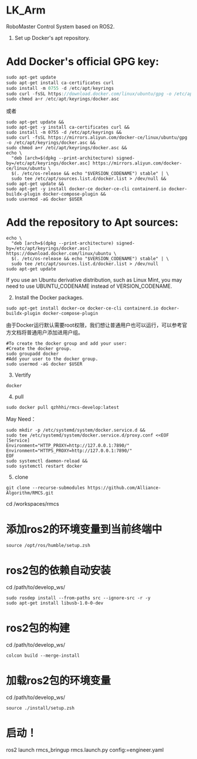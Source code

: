 # LK_Arm
RoboMaster Control System based on ROS2.
1. Set up Docker's apt repository.
# Add Docker's official GPG key:
```C++
sudo apt-get update
sudo apt-get install ca-certificates curl
sudo install -m 0755 -d /etc/apt/keyrings
sudo curl -fsSL https://download.docker.com/linux/ubuntu/gpg -o /etc/apt/keyrings/docker.asc
sudo chmod a+r /etc/apt/keyrings/docker.asc
```
或者
```
sudo apt-get update &&
sudo apt-get -y install ca-certificates curl &&
sudo install -m 0755 -d /etc/apt/keyrings &&
sudo curl -fsSL https://mirrors.aliyun.com/docker-ce/linux/ubuntu/gpg -o /etc/apt/keyrings/docker.asc &&
sudo chmod a+r /etc/apt/keyrings/docker.asc &&
echo \
  "deb [arch=$(dpkg --print-architecture) signed-by=/etc/apt/keyrings/docker.asc] https://mirrors.aliyun.com/docker-ce/linux/ubuntu \
  $(. /etc/os-release && echo "$VERSION_CODENAME") stable" | \
  sudo tee /etc/apt/sources.list.d/docker.list > /dev/null &&
sudo apt-get update &&
sudo apt-get -y install docker-ce docker-ce-cli containerd.io docker-buildx-plugin docker-compose-plugin &&
sudo usermod -aG docker $USER
```

# Add the repository to Apt sources:
```
echo \
  "deb [arch=$(dpkg --print-architecture) signed-by=/etc/apt/keyrings/docker.asc] https://download.docker.com/linux/ubuntu \
  $(. /etc/os-release && echo "$VERSION_CODENAME") stable" | \
  sudo tee /etc/apt/sources.list.d/docker.list > /dev/null
sudo apt-get update
```

If you use an Ubuntu derivative distribution, such as Linux Mint, you may need to use UBUNTU_CODENAME instead of VERSION_CODENAME.

2. Install the Docker packages.
```
sudo apt-get install docker-ce docker-ce-cli containerd.io docker-buildx-plugin docker-compose-plugin
```
由于Docker运行默认需要root权限，我们想让普通用户也可以运行，可以参考官方文档将普通用户添加进用户组。
```
#To create the docker group and add your user:
#Create the docker group.
sudo groupadd docker
#Add your user to the docker group.
sudo usermod -aG docker $USER
```
3. Vertify
```
docker
```
4. pull
```
sudo docker pull qzhhhi/rmcs-develop:latest
```

May Need：
```
sudo mkdir -p /etc/systemd/system/docker.service.d &&
sudo tee /etc/systemd/system/docker.service.d/proxy.conf <<EOF
[Service]
Environment="HTTP_PROXY=http://127.0.0.1:7890/"
Environment="HTTPS_PROXY=http://127.0.0.1:7890/"
EOF
sudo systemctl daemon-reload &&
sudo systemctl restart docker
```
5. clone
```
git clone --recurse-submodules https://github.com/Alliance-Algorithm/RMCS.git
```

cd /workspaces/rmcs

# 添加ros2的环境变量到当前终端中
```
source /opt/ros/humble/setup.zsh
```
# ros2包的依赖自动安装
cd /path/to/develop_ws/
```
sudo rosdep install --from-paths src --ignore-src -r -y
sudo apt-get install libusb-1.0-0-dev
```
# ros2包的构建
cd /path/to/develop_ws/
```
colcon build --merge-install
```
# 加载ros2包的环境变量
cd /path/to/develop_ws/
```
source ./install/setup.zsh
```
# 启动！
ros2 launch rmcs_bringup rmcs.launch.py config:=engineer.yaml   

